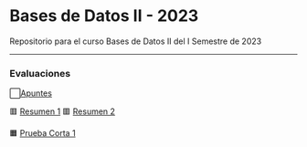 # Bases de Datos II - 2023

Repositorio para el curso Bases de Datos II del I Semestre de 2023

---

### Evaluaciones
⬜[Apuntes](https://github.com/fiozelaya/Bases-de-Datos-II-2023/tree/main/Apuntes)

🟥 [Resumen 1](https://github.com/fiozelaya/Bases-de-Datos-II-2023/tree/main/R1)
🟥 [Resumen 2](https://github.com/fiozelaya/Bases-de-Datos-II-2023/tree/main/R2)

🟧 [Prueba Corta 1](https://github.com/fiozelaya/Bases-de-Datos-II-2023/tree/main/PC1)

[//]: (🟨🟩🟦🟪🟫⬛⬜🟥🟧)
